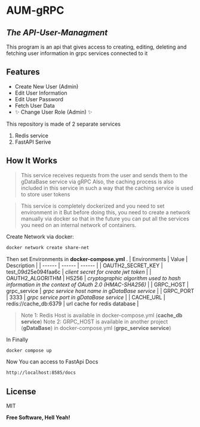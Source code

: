 # AUM-gRPC
## _The API-User-Managment_
This program is an api that gives access to creating, editing, deleting and fetching user information in grpc services connected to it

## Features

- Create New User (Admin)
- Edit User Information
- Edit User Password
- Fetch User Data
- ✨ Change User Role (Admin) ✨


This repository is made of 2 separate services
1. Redis service
2. FastAPI Serive






## How It Works
> This service receives requests from the user and sends them to the gDataBase service via gRPC
Also, the caching process is also included in this service in such a way that the caching service is used to store user tokens

> 
> This service is completely dockerized and you need to set environment in it
> But before doing this, you need to create a network manually via docker so that in the
> future you can put all the services you need on an internal network of
> containers.

Create Network via docker:

```sh
docker network create share-net
```

Then set Environments in __docker-compose.yml__ .
| Environments | Value | Description |
| ------ | ------ | ------ |
| OAUTH2_SECRET_KEY | test_09d25e094faa6c | _client secret for create jwt token_ |
| OAUTH2_ALGORITHM | HS256 | _cryptographic algorithm used to hash information in the context of OAuth 2.0 (HMAC-SHA256)_ |
| GRPC_HOST | grpc_service | _grpc service host name in gDataBase service_ |
| GRPC_PORT | 3333 | _grpc service port in gDataBase service_ |
| CACHE_URL | redis://cache_db:6379 | url cache for redis database |

> Note 1: Redis Host is available in docker-compose.yml (**cache_db service**)
> Note 2: GRPC_HOST is available in another project (__gDataBase__) in docker-compose.yml  (**grpc_service service**)

In Finally
```sh
docker compose up
```

Now You can access to FastApi Docs 
```sh
http://localhost:8585/docs
```

## License

MIT

**Free Software, Hell Yeah!**
